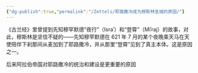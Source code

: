 ```yaml
---
{"dg-publish":true,"permalink":"/Zettels/耶路撒冷成为穆斯林圣城的原因/"}
---
```



《古兰经》里曾提到先知穆罕默德“夜行”（Israʾ）和“登霄”（Miʾraj）的故事，对此，穆斯林是坚信不疑的——先知穆罕默德在 621 年 7 月的某个夜晚乘天马在天使陪伴下刹那间从麦加到了耶路撒冷，并从那里“登霄”见到了真主本体。这是原因之一。

后来阿拉伯帝国对耶路撒冷的统治和建设是更重要的原因
